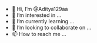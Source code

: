 - 👋 Hi, I’m @Aditya129aa
- 👀 I’m interested in ...
- 🌱 I’m currently learning ...
- 💞️ I’m looking to collaborate on ...
- 📫 How to reach me ...

<!---
Aditya129aa/Aditya129aa is a ✨ special ✨ repository because its `README.md` (this file) appears on your GitHub profile.
You can click the Preview link to take a look at your changes.
--->
